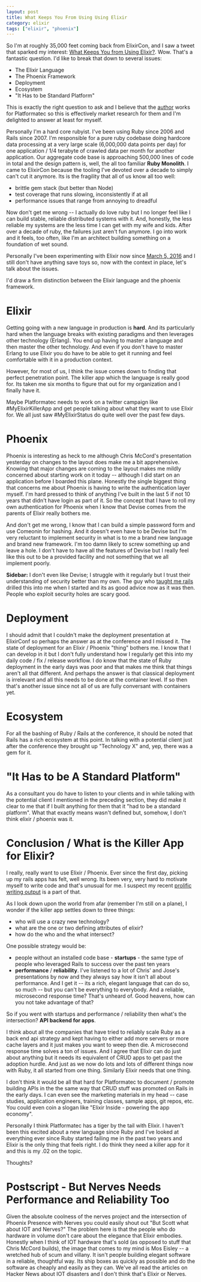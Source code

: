 ```yaml
---
layout: post
title: What Keeps You From Using Using Elixir
category: elixir
tags: ["elixir", "phoenix"]
---
```

So I'm at roughly 35,000 feet coming back from ElixirCon, and I saw a tweet that sparked my interest: [What Keeps You from Using Elixir?](https://twitter.com/georgeguimaraes/status/771722738994180096).  Wow.  That's a fantastic question.  I'd like to break that down to several issues:

* The Elixir Language
* The Phoenix Framework
* Deployment
* Ecosystem
* "It Has to be Standard Platform"

This is exactly the right question to ask and I believe that the [author](http://twitter.com/georgeguimaraes/) works for Platformatec so this is effectively market research for them and I'm delighted to answer at least for myself.

Personally I'm a hard core rubyist.  I've been using Ruby since 2006 and Rails since 2007.  I'm responsible for a pure ruby codebase doing hardcore data processing at a very large scale (6,000,000 data points per day) for one application / 1/4 terabyte of crawled data per month for another application. Our aggregate code base is approaching 500,000 lines of code in total and the design pattern is, well, the all too familiar **Ruby Monolith**.  I came to ElixirCon because the tooling I've devoted over a decade to simply can't cut it anymore.  Its is the fragility that all of us know all too well:

* brittle gem stack (but better than Node)
* test coverage that runs slowing, inconsistently if at all
* performance issues that range from annoying to dreadful

Now don't get me wrong -- I actually do love ruby but I no longer feel like I can build stable, reliable distributed systems with it.  And, honestly, the less reliable my systems are the less time I can get with my wife and kids.  After over a decade of ruby, the failures just aren't fun anymore.  I go into work and it feels, too often, like I'm an architect building something on a foundation of wet sound.

Personally I've been experimenting with Elixir now since [March 5, 2016](http://localhost:4000/blog/elixir/2016/03/05/getting-started-installation.html) and I still don't have anything save toys so, now with the context in place, let's talk about the issues.

I'd draw a firm distinction between the Elixir language and the phoenix framework.

# Elixir

Getting going with a new language in production is **hard**.  And its particularly hard when the language breaks with existing paradigms and then leverages other technology (Erlang).  You end up having to master a language and then master the other technology.  And even if you don't have to master Erlang to use Elixir you do have to be able to get it running and feel comfortable with it in a production context.

However, for most of us, I think the issue comes down to finding that perfect penetration point.  The killer app which the language is really good for.  Its taken me six months to figure that out for my organization and I finally have it.

Maybe Platformatec needs to work on a twitter campaign like #MyElixirKillerApp and get people talking about what they want to use Elixir for.  We all just saw #MyElixirStatus do quite well over the past few days.

# Phoenix

Phoenix is interesting as heck to me although Chris McCord's presentation yesterday on changes to the layout does make me a bit apprehensive.  Knowing that major changes are coming to the layout makes me mildly concerned about starting work on it today -- although I did start on an application before I boarded this plane.  Honestly the single biggest thing that concerns me about Phoenix is having to write the authentication layer myself.  I'm hard pressed to think of anything I've built in the last 5 if not 10 years that didn't have login as part of it.  So the concept that I have to roll my own authentication for Phoenix when I know that Devise comes from the parents of Elixir really bothers me.  

And don't get me wrong, I know that I can build a simple password form and use Comeonin for hashing.  And it doesn't even have to be Devise but I'm very reluctant to implement security in what is to me a brand new language and brand new framework.  I'm too damn likely to screw something up and leave a hole.  I don't have to have all the features of Devise but I really feel like this out to be a provided facility and not something that we all implement poorly.

**Sidebar:** I don't even like Devise; I struggle with it regularly but I trust their understanding of security better than my own.  The guy who [taught me rails](https://fuzzygroup.github.io/blog/software%20engineering/2016/09/02/what-wolfram-arnold-taught-me.html) drilled this into me when I started and its as good advice now as it was then.  People who exploit security holes are scary good.

# Deployment

I should admit that I couldn't make the deployment presentation at ElixirConf so perhaps the answer as at the conference and I missed it.  The state of deployment for an Elixir / Phoenix "thing" bothers me.  I know that I can develop in it but I don't fully understand how I regularly get this into my daily code / fix / release workflow.  I do know that the state of Ruby deployment in the early days was poor and that makes me think that things aren't all that different.  And perhaps the answer is that classical deployment is irrelevant and all this needs to be done at the container level. If so then that's another issue since not all of us are fully conversant with containers yet.

# Ecosystem

For all the bashing of Ruby / Rails at the conference, it should be noted that Rails has a rich ecosystem at this point.  In talking with a potential client just after the conference they brought up "Technology X" and, yep, there was a gem for it.

# "It Has to be A Standard Platform"

As a consultant you do have to listen to your clients and in while talking with the potential client I mentioned in the preceding section, they did make it clear to me that if I built anything for them that it "had to be a standard platform".  What that exactly means wasn't defined but, somehow, I don't think elixir / phoenix was it.


# Conclusion / What is the Killer App for Elixir?

I really, really want to use Elixir / Phoenix.  Ever since the first day, picking up my rails apps has felt, well wrong.  Its been very, very hard to motivate myself to write code and that's unusual for me.  I suspect my recent [prolific writing output](http://fuzzyblog.github.io) is a part of that.

As I look down upon the world from afar (remember I'm still on a plane), I wonder if the killer app settles down to three things: 

* who will use a crazy new technology?
* what are the one or two defining attributes of elixir?
* how do the who and the what intersect?

One possible strategy would be: 

* people without an installed code base - **startups** - the same type of people who leveraged Rails to success over the past ten years
* **performance** / **reliability**.  I've listened to a lot of Chris' and Jose's presentations by now and they always say how it isn't all about performance.  And I get it -- its a rich, elegant language that can do so, so much -- but you can't be everything to everybody.  And a reliable, microsecond response time?  That's unheard of.  Good heavens, how can you not take advantage of that?  

So if you went with startups and performance / reliability then what's the intersection?  **API backend for apps**.  

I think about all the companies that have tried to reliably scale Ruby as a back end api strategy and kept having to either add more servers or more cache layers and it just makes you want to weep then die.  A microsecond response time solves a ton of issues.  And I agree that Elixir can do just about anything but it needs its equivalent of CRUD apps to get past the adoption hurdle.  And just as we now do lots and lots of different things now with Ruby, it all started from one thing.  Similarly Elixir needs that one thing.  

I don't think it would be all that hard for Platformatec to document / promote building APIs in the the same way that CRUD stuff was promoted on Rails in the early days.  I can even see the marketing materials in my head -- case studies, application engineers, training classes, sample apps, git repos, etc.  You could even coin a slogan like "Elixir Inside - powering the app economy".

Personally I think Platformatec has a tiger by the tail with Elixir.  I haven't been this excited about a new language since Ruby and I've looked at everything ever since Ruby started failing me in the past two years and Elixir is the only thing that feels right.  I do think they need a killer app for it and this is my .02 on the topic.

Thoughts?

# Postscript - But Nerves Needs Performance and Reliability Too

Given the absolute coolness of the nerves project and the intersection of Phoenix Presence with Nerves you could easily shout out "But Scott what about IOT and Nerves?"  The problem here is that the people who do hardware in volume don't care about the elegance that Elixir embodies.  Honestly when I think of IOT hardware that's sold (as opposed to stuff that Chris McCord builds), the image that comes to my mind is Mos Eisley -- a wretched hub of scum and villany.  It isn't people building elegant software in a reliable, thoughtful way.  Its ship boxes as quickly as possible and do the software as cheaply and easily as they can.  We've all read the articles on Hacker News about IOT disasters and I don't think that's Elixir or Nerves.